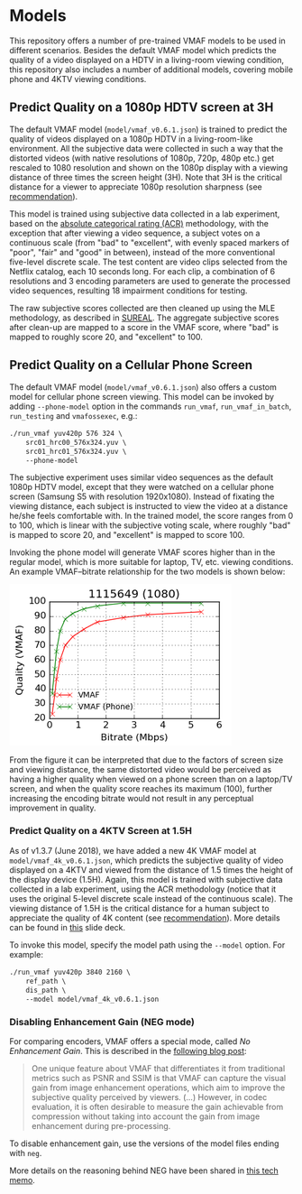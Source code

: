 # Models

This repository offers a number of pre-trained VMAF models to be used in different scenarios. Besides the default VMAF model which predicts the quality of a video displayed on a HDTV in a living-room viewing condition, this repository also includes a number of additional models, covering mobile phone and 4KTV viewing conditions.

## Predict Quality on a 1080p HDTV screen at 3H

The default VMAF model (`model/vmaf_v0.6.1.json`) is trained to predict the quality of videos displayed on a 1080p HDTV in a living-room-like environment. All the subjective data were collected in such a way that the distorted videos (with native resolutions of 1080p, 720p, 480p etc.) get rescaled to 1080 resolution and shown on the 1080p display with a viewing distance of three times the screen height (3H). Note that 3H is the critical distance for a viewer to appreciate 1080p resolution sharpness (see [recommendation](https://www.itu.int/dms_pubrec/itu-r/rec/bt/R-REC-BT.2022-0-201208-I!!PDF-E.pdf)).

This model is trained using subjective data collected in a lab experiment, based on the [absolute categorical rating (ACR)](https://en.wikipedia.org/wiki/Absolute_Category_Rating) methodology, with the exception that after viewing a video sequence, a subject votes on a continuous scale (from "bad" to "excellent", with evenly spaced markers of "poor", "fair" and "good" in between), instead of the more conventional five-level discrete scale. The test content are video clips selected from the Netflix catalog, each 10 seconds long. For each clip, a combination of 6 resolutions and 3 encoding parameters are used to generate the processed video sequences, resulting 18 impairment conditions for testing. 

The raw subjective scores collected are then cleaned up using the MLE methodology, as described in [SUREAL](https://github.com/Netflix/sureal). The aggregate subjective scores after clean-up are mapped to a score in the VMAF score, where "bad" is mapped to roughly score 20, and "excellent" to 100.

## Predict Quality on a Cellular Phone Screen

The default VMAF model (`model/vmaf_v0.6.1.json`) also offers a custom model for cellular phone screen viewing. This model can be invoked by adding `--phone-model` option in the commands `run_vmaf`, `run_vmaf_in_batch`, `run_testing` and `vmafossexec`, e.g.:

```shell script
./run_vmaf yuv420p 576 324 \
    src01_hrc00_576x324.yuv \
    src01_hrc01_576x324.yuv \
    --phone-model
```

The subjective experiment uses similar video sequences as the default 1080p HDTV model, except that they were watched on a cellular phone screen (Samsung S5 with resolution 1920x1080). Instead of fixating the viewing distance, each subject is instructed to view the video at a distance he/she feels comfortable with. In the trained model, the score ranges from 0 to 100, which is linear with the subjective voting scale, where roughly "bad" is mapped to score 20, and "excellent" is mapped to score 100.

Invoking the phone model will generate VMAF scores higher than in the regular model, which is more suitable for laptop, TV, etc. viewing conditions. An example VMAF–bitrate relationship for the two models is shown below:

![regular vs phone model](/resource/images/phone_model.png)

From the figure it can be interpreted that due to the factors of screen size and viewing distance, the same distorted video would be perceived as having a higher quality when viewed on a phone screen than on a laptop/TV screen, and when the quality score reaches its maximum (100), further increasing the encoding bitrate would not result in any perceptual improvement in quality.

### Predict Quality on a 4KTV Screen at 1.5H

As of v1.3.7 (June 2018), we have added a new 4K VMAF model at `model/vmaf_4k_v0.6.1.json`, which predicts the subjective quality of video displayed on a 4KTV and viewed from the distance of 1.5 times the height of the display device (1.5H). Again, this model is trained with subjective data collected in a lab experiment, using the ACR methodology (notice that it uses the original 5-level discrete scale instead of the continuous scale). The viewing distance of 1.5H is the critical distance for a human subject to appreciate the quality of 4K content (see [recommendation](https://www.itu.int/dms_pubrec/itu-r/rec/bt/R-REC-BT.2022-0-201208-I!!PDF-E.pdf)). More details can be found in [this](presentations/VQEG_SAM_2018_025_VMAF_4K.pdf) slide deck.

To invoke this model, specify the model path using the `--model` option. For example:

```shell script
./run_vmaf yuv420p 3840 2160 \
    ref_path \
    dis_path \
    --model model/vmaf_4k_v0.6.1.json
```

### Disabling Enhancement Gain (NEG mode)

For comparing encoders, VMAF offers a special mode, called *No Enhancement Gain*. This is described in the [following blog post](https://netflixtechblog.com/toward-a-better-quality-metric-for-the-video-community-7ed94e752a30):

> One unique feature about VMAF that differentiates it from traditional metrics such as PSNR and SSIM is that VMAF can capture the visual gain from image enhancement operations, which aim to improve the subjective quality perceived by viewers. (…) However, in codec evaluation, it is often desirable to measure the gain achievable from compression without taking into account the gain from image enhancement during pre-processing.

To disable enhancement gain, use the versions of the model files ending with `neg`.

More details on the reasoning behind NEG have been shared in [this tech memo](https://docs.google.com/document/d/1dJczEhXO0MZjBSNyKmd3ARiCTdFVMNPBykH4_HMPoyY/edit#heading=h.oaikhnw46pw5).
